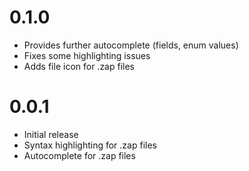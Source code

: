 # 0.1.0
- Provides further autocomplete (fields, enum values)
- Fixes some highlighting issues
- Adds file icon for .zap files

# 0.0.1
- Initial release
- Syntax highlighting for .zap files
- Autocomplete for .zap files
